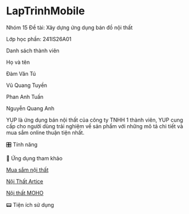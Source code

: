 # LapTrinhMobile
Nhóm 15
Đề tài: Xây dựng ứng dụng bán đồ nội thất

Lớp học phần: 241IS26A01

Danh sách thành viên

Họ và tên	

Đàm Văn Tú	

Vũ Quang Tuyền		

Phan Anh Tuấn	

Nguyễn Quang Anh	


YUP là ứng dụng bán nội thất của công ty TNHH 1 thành viên, YUP cung cấp cho người dùng trải nghiệm về sản phẩm với những mô tả chi tiết và mua sắm online thuận tiện nhất.

🎛️ Tính năng

🫧 Ứng dụng tham khảo

[Mua sắm nội thất](https://play.google.com/store/apps/details?id=com.boulla.home_shopping&hl=vi)

[Nội Thất Artice](https://www.article.com/furniture-bundles/543/the-rosin-breakfast-club-bundle)

[Nội thất MOHO](https://moho.com.vn/blogs/noi-that-ung-dung/xu-huong-mua-sam-noi-that-thong-minh-2023?srsltid=AfmBOorcyjMeM6Q0fdyRi5a0iqypRJc-lHBzYDJlQV_R0GEBfjVEhsMk)

📟 Tiện ích sử dụng

